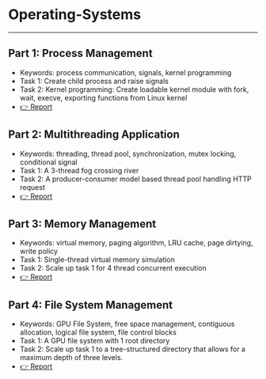 # Operating-Systems
----
## Part 1: Process Management

- Keywords: process communication, signals, kernel programming
- Task 1: Create child process and raise signals
- Task 2: Kernel programming: Create loadable kernel module with fork, wait, execve, exporting functions from Linux kernel
- [👉 Report](/Part_1/report.pdf)

## Part 2: Multithreading Application
- Keywords: threading, thread pool, synchronization, mutex locking, conditional signal
- Task 1: A 3-thread fog crossing river
- Task 2: A producer-consumer model based thread pool handling HTTP request
- [👉 Report](/Part_2/Report.pdf)

## Part 3: Memory Management
- Keywords: virtual memory, paging algorithm, LRU cache, page dirtying, write policy
- Task 1: Single-thread virtual memory simulation
- Task 2: Scale up task 1 for 4 thread concurrent execution
- [👉 Report](/Part_3/report.pdf)

## Part 4: File System Management
- Keywords: GPU File System, free space management, contiguous allocation, logical file system, file control blocks
- Task 1: A GPU file system with 1 root directory
- Task 2: Scale up task 1 to a tree-structured directory that allows for a maximum depth of three levels.
- [👉 Report](/Part_4/report.pdf)